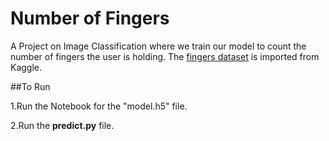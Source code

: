 # Number of Fingers

A Project on Image Classification where we train our model to count the number of fingers the user is holding.
 The [fingers dataset](https://www.kaggle.com/koryakinp/fingers) is imported from Kaggle.
 
 ##To Run
 
 1.Run the Notebook for the "model.h5" file.
 
 2.Run the **predict.py** file.
 
 
